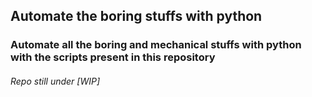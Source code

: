 ## Automate the boring stuffs with python
### Automate all the boring and mechanical stuffs with python with the scripts present in this repository

###### Repo still under [WIP]
